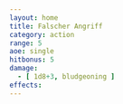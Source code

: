 ```yaml
---
layout: home
title: Falscher Angriff
category: action
range: 5
aoe: single
hitbonus: 5
damage:
  - [ 1d8+3, bludgeoning ]
effects:
---
```

